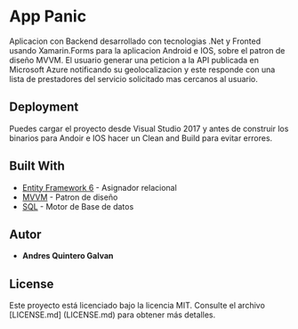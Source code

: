 # App Panic

Aplicacion con Backend desarrollado con tecnologias .Net y Fronted usando Xamarin.Forms para la aplicacion Android e IOS, sobre el patron de diseño MVVM. El usuario generar una peticion a la API publicada en Microsoft Azure notificando su geolocalizacion y este responde con una lista de prestadores del servicio solicitado mas cercanos al usuario.


## Deployment

Puedes cargar el proyecto desde Visual Studio 2017 y antes de construir los binarios para Andoir e IOS hacer un Clean and Build para evitar errores.

## Built With

* [Entity Framework 6](https://docs.microsoft.com/es-es/ef/ef6/) - Asignador relacional
* [MVVM](https://docs.microsoft.com/en-us/xamarin/xamarin-forms/enterprise-application-patterns/mvvm) - Patron de diseño
* [SQL](hhttps://azure.microsoft.com/es-es/services/sql-database/) - Motor de Base de datos

## Autor

* **Andres Quintero Galvan**


## License

Este proyecto está licenciado bajo la licencia MIT. Consulte el archivo [LICENSE.md] (LICENSE.md) para obtener más detalles.
